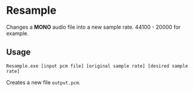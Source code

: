 
# Resample

Changes a **MONO** audio file into a new sample rate.
44100 - 20000 for example.

## Usage

```
Resample.exe [input pcm file] [original sample rate] [desired sample rate]
```

Creates a new file `output.pcm`.